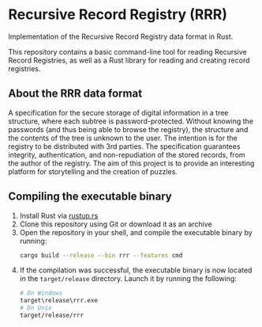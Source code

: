 # Recursive Record Registry (RRR)
Implementation of the Recursive Record Registry data format in Rust.

This repository contains a basic command-line tool for reading Recursive Record Registries, as well as a Rust library for reading and creating record registries.

## About the RRR data format
A specification for the secure storage of digital information in a tree structure, where each subtree is password-protected.
Without knowing the passwords (and thus being able to browse the registry), the structure and the contents of the tree is unknown to the user.
The intention is for the registry to be distributed with 3rd parties.
The specification guarantees integrity, authentication, and non-repudiation of the stored records, from the author of the registry.
The aim of this project is to provide an interesting platform for storytelling and the creation of puzzles.

## Compiling the executable binary
1. Install Rust via [rustup.rs](https://rustup.rs/)
2. Clone this repository using Git or download it as an archive
3. Open the repository in your shell, and compile the executable binary by running:
    ```sh
    cargo build --release --bin rrr --features cmd
    ```
4. If the compilation was successful, the executable binary is now located in the `target/release` directory.
Launch it by running the following:
    ```sh
    # On Windows
    target\release\rrr.exe
    # On Unix
    target/release/rrr
    ```
